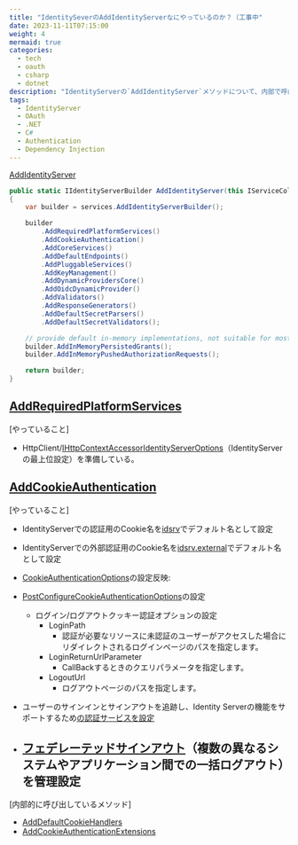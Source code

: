 ```yaml
---
title: "IdentitySeverのAddIdentityServerなにやっているのか？（工事中"
date: 2023-11-11T07:15:00
weight: 4
mermaid: true
categories:
  - tech
  - oauth
  - csharp
  - dotnet
description: "IdentityServerの`AddIdentityServer`メソッドについて、内部で呼ばれるサービスやミドルウェアを解説。認証設定や動的プロバイダの追加などを行っています。"
tags:
  - IdentityServer
  - OAuth
  - .NET
  - C#
  - Authentication
  - Dependency Injection
---
```



[AddIdentityServer](https://github.dev/DuendeSoftware/IdentityServer/blob/4ac7e461091b549ab0a79eb037c68f59a94e74a9/src/IdentityServer/Configuration/DependencyInjection/IdentityServerServiceCollectionExtensions.cs#L35-L36)

```csharp
public static IIdentityServerBuilder AddIdentityServer(this IServiceCollection services)
{
    var builder = services.AddIdentityServerBuilder();

    builder
        .AddRequiredPlatformServices()
        .AddCookieAuthentication()
        .AddCoreServices()
        .AddDefaultEndpoints()
        .AddPluggableServices()
        .AddKeyManagement()
        .AddDynamicProvidersCore()
        .AddOidcDynamicProvider()
        .AddValidators()
        .AddResponseGenerators()
        .AddDefaultSecretParsers()
        .AddDefaultSecretValidators();

    // provide default in-memory implementations, not suitable for most production scenarios
    builder.AddInMemoryPersistedGrants();
    builder.AddInMemoryPushedAuthorizationRequests();

    return builder;
}
```

## [AddRequiredPlatformServices](https://github.dev/DuendeSoftware/IdentityServer/blob/4ac7e461091b549ab0a79eb037c68f59a94e74a9/src/IdentityServer/Configuration/DependencyInjection/BuilderExtensions/Core.cs#L50-L51)

[やっていること]

- HttpClient/[IHttpContextAccessor](/tech/article/dotnet-IHttpContextAccessor/)[IdentityServerOptions](https://docs.duendesoftware.com/identityserver/v6/reference/options/)（IdentityServerの最上位設定）を準備している。

## [AddCookieAuthentication](https://github.com/DuendeSoftware/IdentityServer/blob/4ac7e461091b549ab0a79eb037c68f59a94e74a9/src/IdentityServer/Configuration/DependencyInjection/BuilderExtensions/Core.cs#L68-L69)

[やっていること]

- IdentityServerでの認証用のCookie名を[idsrv](https://github.com/DuendeSoftware/IdentityServer/blob/4ac7e461091b549ab0a79eb037c68f59a94e74a9/src/IdentityServer/IdentityServerConstants.cs#L15-L16)でデフォルト名として設定
- IdentityServerでの外部認証用のCookie名を[idsrv.external](https://github.com/DuendeSoftware/IdentityServer/blob/4ac7e461091b549ab0a79eb037c68f59a94e74a9/src/IdentityServer/IdentityServerConstants.cs#L17-L18)でデフォルト名として設定
- [CookieAuthenticationOptions](/tech/article/dotnet-CookieAuthenticationOptions/)の設定反映:
- [PostConfigureCookieAuthenticationOptions](https://learn.microsoft.com/en-us/dotnet/api/microsoft.aspnetcore.authentication.cookies.postconfigurecookieauthenticationoptions?view=aspnetcore-7.0)の設定
  - ログイン/ログアウトクッキー認証オプションの設定
    - LoginPath
      - 認証が必要なリソースに未認証のユーザーがアクセスした場合にリダイレクトされるログインページのパスを指定します。
    - LoginReturnUrlParameter
      - CallBackするときのクエリパラメータを指定します。
    - LogoutUrl
      - ログアウトページのパスを指定します。
- ユーザーのサインインとサインアウトを追跡し、Identity Serverの機能をサポートするため[の認証サービスを設定](https://github.com/DuendeSoftware/IdentityServer/blob/4ac7e461091b549ab0a79eb037c68f59a94e74a9/src/IdentityServer/Configuration/DependencyInjection/BuilderExtensions/Core.cs#L98-L99)

- [フェデレーテッドサインアウト](https://github.com/DuendeSoftware/IdentityServer/blob/4ac7e461091b549ab0a79eb037c68f59a94e74a9/src/IdentityServer/Configuration/DependencyInjection/BuilderExtensions/Core.cs#L99-L100)（複数の異なるシステムやアプリケーション間での一括ログアウト）を管理設定
  -

[内部的に呼び出しているメソッド]

- [AddDefaultCookieHandlers](https://github.com/DuendeSoftware/IdentityServer/blob/4ac7e461091b549ab0a79eb037c68f59a94e74a9/src/IdentityServer/Configuration/DependencyInjection/BuilderExtensions/Core.cs#L80-L81)
- [AddCookieAuthenticationExtensions](https://github.com/DuendeSoftware/IdentityServer/blob/4ac7e461091b549ab0a79eb037c68f59a94e74a9/src/IdentityServer/Configuration/DependencyInjection/BuilderExtensions/Core.cs#L95-L96)

